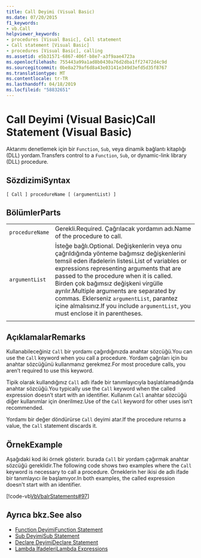 ```yaml
---
title: Call Deyimi (Visual Basic)
ms.date: 07/20/2015
f1_keywords:
- vb.Call
helpviewer_keywords:
- procedures [Visual Basic], Call statement
- Call statement [Visual Basic]
- procedures [Visual Basic], calling
ms.assetid: e5b31571-6867-406f-b8e7-a3f9aae4723a
ms.openlocfilehash: 755443a99a1ad8b0430a76d2dba1ff27472d4c9d
ms.sourcegitcommit: 0be8a279af6d8a43e03141e349d3efd5d35f8767
ms.translationtype: MT
ms.contentlocale: tr-TR
ms.lasthandoff: 04/18/2019
ms.locfileid: "58832651"
---
```

# <a name="call-statement-visual-basic"></a><span data-ttu-id="d4fd0-102">Call Deyimi (Visual Basic)</span><span class="sxs-lookup"><span data-stu-id="d4fd0-102">Call Statement (Visual Basic)</span></span>
<span data-ttu-id="d4fd0-103">Aktarımı denetlemek için bir `Function`, `Sub`, veya dinamik bağlantı kitaplığı (DLL) yordam.</span><span class="sxs-lookup"><span data-stu-id="d4fd0-103">Transfers control to a `Function`, `Sub`, or dynamic-link library (DLL) procedure.</span></span>  
  
## <a name="syntax"></a><span data-ttu-id="d4fd0-104">Sözdizimi</span><span class="sxs-lookup"><span data-stu-id="d4fd0-104">Syntax</span></span>  
  
```  
[ Call ] procedureName [ (argumentList) ]  
```  
  
## <a name="parts"></a><span data-ttu-id="d4fd0-105">Bölümler</span><span class="sxs-lookup"><span data-stu-id="d4fd0-105">Parts</span></span>  
|||
|---|---|
|`procedureName`|<span data-ttu-id="d4fd0-106">Gerekli.</span><span class="sxs-lookup"><span data-stu-id="d4fd0-106">Required.</span></span> <span data-ttu-id="d4fd0-107">Çağrılacak yordamın adı.</span><span class="sxs-lookup"><span data-stu-id="d4fd0-107">Name of the procedure to call.</span></span>|
|`argumentList`|<span data-ttu-id="d4fd0-108">İsteğe bağlı.</span><span class="sxs-lookup"><span data-stu-id="d4fd0-108">Optional.</span></span> <span data-ttu-id="d4fd0-109">Değişkenlerin veya onu çağrıldığında yönteme bağımsız değişkenlerini temsil eden ifadelerin listesi.</span><span class="sxs-lookup"><span data-stu-id="d4fd0-109">List of variables or expressions representing arguments that are passed to the procedure when it is called.</span></span> <span data-ttu-id="d4fd0-110">Birden çok bağımsız değişkeni virgülle ayrılır.</span><span class="sxs-lookup"><span data-stu-id="d4fd0-110">Multiple arguments are separated by commas.</span></span> <span data-ttu-id="d4fd0-111">Eklerseniz `argumentList`, parantez içine almalısınız.</span><span class="sxs-lookup"><span data-stu-id="d4fd0-111">If you include `argumentList`, you must enclose it in parentheses.</span></span>|
|||
  
## <a name="remarks"></a><span data-ttu-id="d4fd0-112">Açıklamalar</span><span class="sxs-lookup"><span data-stu-id="d4fd0-112">Remarks</span></span>  
 <span data-ttu-id="d4fd0-113">Kullanabileceğiniz `Call` bir yordamı çağırdığınızda anahtar sözcüğü.</span><span class="sxs-lookup"><span data-stu-id="d4fd0-113">You can use the `Call` keyword when you call a procedure.</span></span> <span data-ttu-id="d4fd0-114">Yordam çağrıları için bu anahtar sözcüğünü kullanmanız gerekmez.</span><span class="sxs-lookup"><span data-stu-id="d4fd0-114">For most procedure calls, you aren’t required to use this  keyword.</span></span>  
  
 <span data-ttu-id="d4fd0-115">Tipik olarak kullandığınız `Call` adlı ifade bir tanımlayıcıyla başlatılamadığında anahtar sözcüğü.</span><span class="sxs-lookup"><span data-stu-id="d4fd0-115">You typically use the `Call` keyword when the called expression doesn’t start with an identifier.</span></span> <span data-ttu-id="d4fd0-116">Kullanım `Call` anahtar sözcüğü diğer kullanımlar için önerilmez.</span><span class="sxs-lookup"><span data-stu-id="d4fd0-116">Use of the `Call` keyword for other uses isn’t recommended.</span></span>  
  
 <span data-ttu-id="d4fd0-117">Yordamı bir değer döndürürse `Call` deyimi atar.</span><span class="sxs-lookup"><span data-stu-id="d4fd0-117">If the procedure returns a value, the `Call` statement discards it.</span></span>  
  
## <a name="example"></a><span data-ttu-id="d4fd0-118">Örnek</span><span class="sxs-lookup"><span data-stu-id="d4fd0-118">Example</span></span>  
 <span data-ttu-id="d4fd0-119">Aşağıdaki kod iki örnek gösterir. burada `Call` bir yordam çağırmak anahtar sözcüğü gereklidir.</span><span class="sxs-lookup"><span data-stu-id="d4fd0-119">The following code shows two examples where the `Call` keyword is necessary to call a procedure.</span></span> <span data-ttu-id="d4fd0-120">Örneklerin her ikisi de adlı ifade bir tanımlayıcı ile başlamıyor.</span><span class="sxs-lookup"><span data-stu-id="d4fd0-120">In both examples, the called expression doesn't start with an identifier.</span></span>  
  
 [!code-vb[VbVbalrStatements#97](~/samples/snippets/visualbasic/VS_Snippets_VBCSharp/VbVbalrStatements/VB/Class1.vb#97)]  
  
## <a name="see-also"></a><span data-ttu-id="d4fd0-121">Ayrıca bkz.</span><span class="sxs-lookup"><span data-stu-id="d4fd0-121">See also</span></span>

- [<span data-ttu-id="d4fd0-122">Function Deyimi</span><span class="sxs-lookup"><span data-stu-id="d4fd0-122">Function Statement</span></span>](../../../visual-basic/language-reference/statements/function-statement.md)
- [<span data-ttu-id="d4fd0-123">Sub Deyimi</span><span class="sxs-lookup"><span data-stu-id="d4fd0-123">Sub Statement</span></span>](../../../visual-basic/language-reference/statements/sub-statement.md)
- [<span data-ttu-id="d4fd0-124">Declare Deyimi</span><span class="sxs-lookup"><span data-stu-id="d4fd0-124">Declare Statement</span></span>](../../../visual-basic/language-reference/statements/declare-statement.md)
- [<span data-ttu-id="d4fd0-125">Lambda İfadeleri</span><span class="sxs-lookup"><span data-stu-id="d4fd0-125">Lambda Expressions</span></span>](../../../visual-basic/programming-guide/language-features/procedures/lambda-expressions.md)
